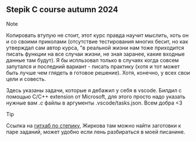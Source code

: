 ## Stepik C course autumn 2024

> [!NOTE]
> Копировать втупую не стоит, этот курс правда научит мыслить, хоть он и со своими приколами (отсутствие тестирования многих бесит, но как утверждал сам автор курса, "в реальной жизни нам тоже приходится писать функции на все случаи жизни, не зная заранее, какие входные данные там будут). Я бы испльзовал только в случаях когда совсем запутался и последний вариант - писать практику (хотя и тот может быть лучше чем глядеть в готовое решение). Хотя, конечно, у всех свои цели и совесть.

Здесь указаны задачи, которые я дебажил у себя в vscode. Билдил с помощью C/C++ extension от Microsoft, для этого просто надо указать нужные вам *.c* файлы в аргументы .vscode/tasks.json. Всем добра <3

> [!TIP]
> Ссылка на [гитхаб по степику](https://github.com/sayon/stepik-c-course/tree/main), Жиркова там можно найти заготовки к паре заданий, может удобно если лень разбираться в моей писанине.